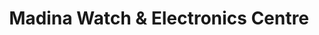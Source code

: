 ---
title: "Madina Watch & Electronics Centre"
url: /karachi/madina-watch-and-electronics-centre/
shop: appliance
---